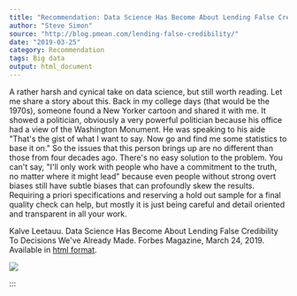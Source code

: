 ```yaml
---
title: "Recommendation: Data Science Has Become About Lending False Credibility To Decisions We've Already Made"
author: "Steve Simon"
source: "http://blog.pmean.com/lending-false-credibility/"
date: "2019-03-25"
category: Recommendation
tags: Big data
output: html_document
---
```


A rather harsh and cynical take on data science, but still worth
reading. Let me share a story about this. Back in my college days (that
would be the 1970s), someone found a New Yorker cartoon and shared it
with me. It showed a politician, obviously a very powerful politician
because his office had a view of the Washington Monument. He was
speaking to his aide "That's the gist of what I want to say. Now go and
find me some statistics to base it on." So the issues that this person
brings up are no different than those from four decades ago. There's no
easy solution to the problem. You can't say, "I'll only work with people
who have a commitment to the truth, no matter where it might lead"
because even people without strong overt biases still have subtle biases
that can profoundly skew the results. Requiring a priori specifications
and reserving a hold out sample for a final quality check can help, but
mostly it is just being careful and detail oriented and transparent in
all your work.

<!---More--->

Kalve Leetauu. Data Science Has Become About Lending False Credibility
To Decisions We've Already Made. Forbes Magazine, March 24, 2019.
Available in [html
format](https://www.forbes.com/sites/kalevleetaru/2019/03/24/data-science-has-become-about-lending-false-credibility-to-decisions-weve-already-made/).

![](../../../images/lending-false-credibility01.png)


:::

